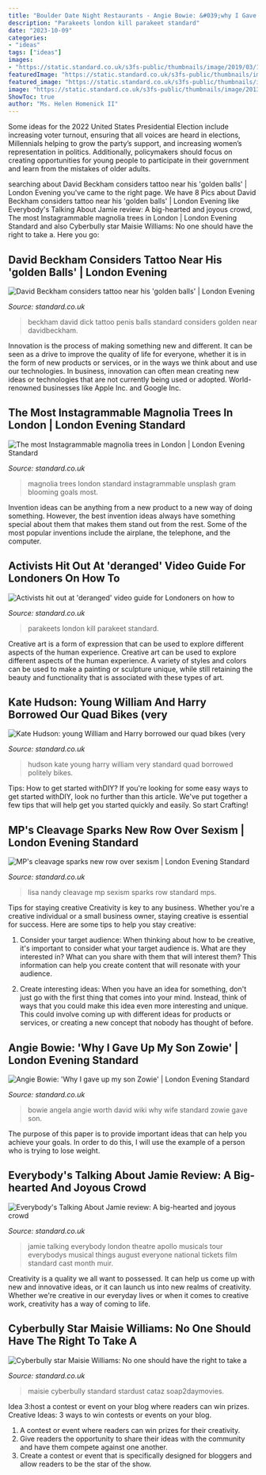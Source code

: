 ```yaml
---
title: "Boulder Date Night Restaurants - Angie Bowie: &#039;why I Gave Up My Son Zowie&#039;"
description: "Parakeets london kill parakeet standard"
date: "2023-10-09"
categories:
- "ideas"
tags: ["ideas"]
images:
- "https://static.standard.co.uk/s3fs-public/thumbnails/image/2019/03/12/12/christopher-jolly-604309-unsplash.jpg"
featuredImage: "https://static.standard.co.uk/s3fs-public/thumbnails/image/2019/03/12/12/christopher-jolly-604309-unsplash.jpg"
featured_image: "https://static.standard.co.uk/s3fs-public/thumbnails/image/2017/11/23/08/jamie-5.jpg"
image: "https://static.standard.co.uk/s3fs-public/thumbnails/image/2013/08/01/11/katehudson1.jpg"
ShowToc: true
author: "Ms. Helen Homenick II"
---
```



Some ideas for the 2022 United States Presidential Election include increasing voter turnout, ensuring that all voices are heard in elections, Millennials helping to grow the party’s support, and increasing women’s representation in politics. Additionally, policymakers should focus on creating opportunities for young people to participate in their government and learn from the mistakes of older adults.

	

		
searching about David Beckham considers tattoo near his &#039;golden balls&#039; | London Evening you've came to the right page. We have 8 Pics about David Beckham considers tattoo near his &#039;golden balls&#039; | London Evening like Everybody&#039;s Talking About Jamie review: A big-hearted and joyous crowd, The most Instagrammable magnolia trees in London | London Evening Standard and also Cyberbully star Maisie Williams: No one should have the right to take a. Here you go:
		
    
## David Beckham Considers Tattoo Near His &#039;golden Balls&#039; | London Evening

<img loading=lazy src="https://www.standard.co.uk/s3fs-public/thumbnails/image/2012/01/03/09/DavidBeckham_415.jpg" onerror="this.onerror=null;this.src='https://tse1.mm.bing.net/th?id=OIP.F5lf4CVYFQXVOTiJS4k-XQAAAA&amp;pid=15.1';" alt="David Beckham considers tattoo near his &#039;golden balls&#039; | London Evening">

_Source: standard.co.uk_

>beckham david dick tattoo penis balls standard considers golden near davidbeckham. 

	

Innovation is the process of making something new and different. It can be seen as a drive to improve the quality of life for everyone, whether it is in the form of new products or services, or in the ways we think about and use our technologies. In business, innovation can often mean creating new ideas or technologies that are not currently being used or adopted. World-renowned businesses like Apple Inc. and Google Inc.

    
## The Most Instagrammable Magnolia Trees In London | London Evening Standard

<img loading=lazy src="https://static.standard.co.uk/s3fs-public/thumbnails/image/2019/03/12/12/christopher-jolly-604309-unsplash.jpg" onerror="this.onerror=null;this.src='https://tse3.mm.bing.net/th?id=OIP.UumkrhIwMdEXUrgMa7Pc9AHaE8&amp;pid=15.1';" alt="The most Instagrammable magnolia trees in London | London Evening Standard">

_Source: standard.co.uk_

>magnolia trees london standard instagrammable unsplash gram blooming goals most. 

	

Invention ideas can be anything from a new product to a new way of doing something. However, the best invention ideas always have something special about them that makes them stand out from the rest. Some of the most popular inventions include the airplane, the telephone, and the computer.

    
## Activists Hit Out At &#039;deranged&#039; Video Guide For Londoners On How To

<img loading=lazy src="https://www.standard.co.uk/s3fs-public/thumbnails/image/2014/12/02/08/parakeet.jpg" onerror="this.onerror=null;this.src='https://tse2.mm.bing.net/th?id=OIP.9L48FI1DMNnsSM2tPCJ3nQHaE8&amp;pid=15.1';" alt="Activists hit out at &#039;deranged&#039; video guide for Londoners on how to">

_Source: standard.co.uk_

>parakeets london kill parakeet standard. 

	

Creative art is a form of expression that can be used to explore different aspects of the human experience.
Creative art can be used to explore different aspects of the human experience. A variety of styles and colors can be used to make a painting or sculpture unique, while still retaining the beauty and functionality that is associated with these types of art.

    
## Kate Hudson: Young William And Harry Borrowed Our Quad Bikes (very

<img loading=lazy src="https://static.standard.co.uk/s3fs-public/thumbnails/image/2013/08/01/11/katehudson1.jpg" onerror="this.onerror=null;this.src='https://tse4.mm.bing.net/th?id=OIP.QuX1tNbxRU5VBPqMDmrDywHaLH&amp;pid=15.1';" alt="Kate Hudson: young William and Harry borrowed our quad bikes (very">

_Source: standard.co.uk_

>hudson kate young harry william very standard quad borrowed politely bikes. 

	

Tips: How to get started withDIY?
If you're looking for some easy ways to get started withDIY, look no further than this article. We've put together a few tips that will help get you started quickly and easily. So start Crafting!

    
## MP&#039;s Cleavage Sparks New Row Over Sexism | London Evening Standard

<img loading=lazy src="https://www.standard.co.uk/s3fs-public/thumbnails/image/2012/01/03/09/LisaNandy415.jpg" onerror="this.onerror=null;this.src='https://tse3.mm.bing.net/th?id=OIP.zzleUq-xtrAI-5BLBmeJDQAAAA&amp;pid=15.1';" alt="MP&#039;s cleavage sparks new row over sexism | London Evening Standard">

_Source: standard.co.uk_

>lisa nandy cleavage mp sexism sparks row standard mps. 

	

Tips for staying creative
Creativity is key to any business. Whether you're a creative individual or a small business owner, staying creative is essential for success. Here are some tips to help you stay creative: 
1. Consider your target audience: When thinking about how to be creative, it's important to consider what your target audience is. What are they interested in? What can you share with them that will interest them? This information can help you create content that will resonate with your audience. 

2. Create interesting ideas: When you have an idea for something, don't just go with the first thing that comes into your mind. Instead, think of ways that you could make this idea even more interesting and unique. This could involve coming up with different ideas for products or services, or creating a new concept that nobody has thought of before. 


    
## Angie Bowie: &#039;Why I Gave Up My Son Zowie&#039; | London Evening Standard

<img loading=lazy src="https://static.standard.co.uk/s3fs-public/thumbnails/image/2016/01/07/08/angiebowie.jpg" onerror="this.onerror=null;this.src='https://tse2.mm.bing.net/th?id=OIP.fR5rXnBgMbmgLXsmMaoUBgHaE8&amp;pid=15.1';" alt="Angie Bowie: &#039;Why I gave up my son Zowie&#039; | London Evening Standard">

_Source: standard.co.uk_

>bowie angela angie worth david wiki why wife standard zowie gave son. 

	

The purpose of this paper is to provide important ideas that can help you achieve your goals. In order to do this, I will use the example of a person who is trying to lose weight.

    
## Everybody&#039;s Talking About Jamie Review: A Big-hearted And Joyous Crowd

<img loading=lazy src="https://static.standard.co.uk/s3fs-public/thumbnails/image/2017/11/23/08/jamie-5.jpg" onerror="this.onerror=null;this.src='https://tse3.mm.bing.net/th?id=OIP.uwaHVXJ52k0g9JEv7UHzpQHaEi&amp;pid=15.1';" alt="Everybody&#039;s Talking About Jamie review: A big-hearted and joyous crowd">

_Source: standard.co.uk_

>jamie talking everybody london theatre apollo musicals tour everybodys musical things august everyone national tickets film standard cast month muir. 

	

Creativity is a quality we all want to possessed. It can help us come up with new and innovative ideas, or it can launch us into new realms of creativity. Whether we're creative in our everyday lives or when it comes to creative work, creativity has a way of coming to life.

    
## Cyberbully Star Maisie Williams: No One Should Have The Right To Take A

<img loading=lazy src="https://static.standard.co.uk/s3fs-public/thumbnails/image/2015/01/14/16/maisie-williams.jpg" onerror="this.onerror=null;this.src='https://tse1.mm.bing.net/th?id=OIP.07kUc9cx3imyv1clOet9oQHaE8&amp;pid=15.1';" alt="Cyberbully star Maisie Williams: No one should have the right to take a">

_Source: standard.co.uk_

>maisie cyberbully standard stardust cataz soap2daymovies. 

	

Idea 3:host a contest or event on your blog where readers can win prizes.
Creative Ideas: 3 ways to win contests or events on your blog.
1. A contest or event where readers can win prizes for their creativity.
2. Give readers the opportunity to share their ideas with the community and have them compete against one another.
3. Create a contest or event that is specifically designed for bloggers and allow readers to be the star of the show.

